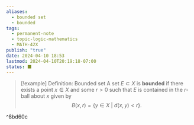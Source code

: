 ```yaml
---
aliases:
  - bounded set
  - bounded
tags:
  - permanent-note
  - topic-logic-mathematics
  - MATH-42X
publish: "true"
date: 2024-04-10 18:53
lastmod: 2024-04-10T20:19:18-07:00
status: ⬛
---
```

>[!example] Definition: Bounded set
>A set $E \subset X$ is **bounded** if there exists a point $x \in X$ and some $r > 0$ such that $E$ is contained in the $r$-ball about $x$ given by 
>$$
>B(x, r) = \{y \in X \ | \ d(x,y) < r \}.
>$$ 

^8bd60c

